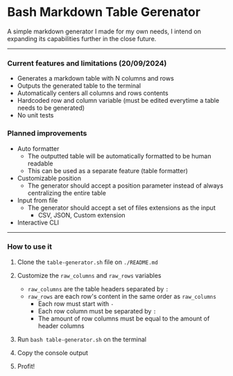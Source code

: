 # Bash Markdown Table Gerenator

A simple markdown generator I made for my own needs, I intend on expanding its capabilities further in the close future.
<hr>

### <b>Current features and limitations (20/09/2024)</b>
- Generates a markdown table with N columns and rows
- Outputs the generated table to the terminal
- Automatically centers all columns and rows contents
- Hardcoded row and column variable (must be edited everytime a table needs to be generated)
- No unit tests

### <b>Planned improvements</b>
- Auto formatter 
    - The outputted table will be automatically formatted to be human readable
    - This can be used as a separate feature (table formatter)
- Customizable position
    - The generator should accept a position parameter instead of always centralizing the entire table
- Input from file
    - The generator should accept a set of files extensions as the input
        - CSV, JSON, Custom extension
- Interactive CLI

<hr>

### <b>How to use it</b>
1. Clone the `table-generator.sh` file on `./README.md`
2. Customize the `raw_columns` and `raw_rows` variables

    - `raw_columns` are the table headers separated by `:`
    - `raw_rows` are each row's content in the same order as `raw_columns`
        - Each row must start with `-`
        - Each row column must be separated by `:`
        - The amount of row columns must be equal to the amount of header columns

3. Run `bash table-generator.sh` on the terminal
4. Copy the console output
5. Profit!